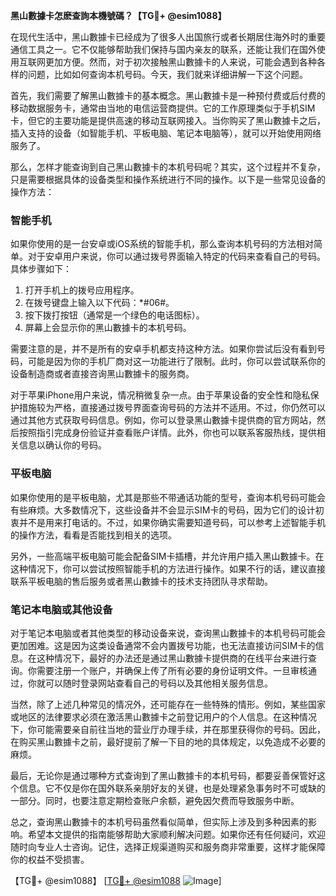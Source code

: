 **黑山數據卡怎麽查詢本機號碼？【TG💪+ @esim1088】**

在现代生活中，黑山數據卡已经成为了很多人出国旅行或者长期居住海外时的重要通信工具之一。它不仅能够帮助我们保持与国内亲友的联系，还能让我们在国外使用互联网更加方便。然而，对于初次接触黑山數據卡的人来说，可能会遇到各种各样的问题，比如如何查询本机号码。今天，我们就来详细讲解一下这个问题。

首先，我们需要了解黑山數據卡的基本概念。黑山數據卡是一种预付费或后付费的移动数据服务卡，通常由当地的电信运营商提供。它的工作原理类似于手机SIM卡，但它的主要功能是提供高速的移动互联网接入。当你购买了黑山數據卡之后，插入支持的设备（如智能手机、平板电脑、笔记本电脑等），就可以开始使用网络服务了。

那么，怎样才能查询到自己黑山數據卡的本机号码呢？其实，这个过程并不复杂，只是需要根据具体的设备类型和操作系统进行不同的操作。以下是一些常见设备的操作方法：

### 智能手机

如果你使用的是一台安卓或iOS系统的智能手机，那么查询本机号码的方法相对简单。对于安卓用户来说，你可以通过拨号界面输入特定的代码来查看自己的号码。具体步骤如下：

1. 打开手机上的拨号应用程序。
2. 在拨号键盘上输入以下代码：\*#06#。
3. 按下拨打按钮（通常是一个绿色的电话图标）。
4. 屏幕上会显示你的黑山數據卡的本机号码。

需要注意的是，并不是所有的安卓手机都支持这种方法。如果你尝试后没有看到号码，可能是因为你的手机厂商对这一功能进行了限制。此时，你可以尝试联系你的设备制造商或者直接咨询黑山數據卡的服务商。

对于苹果iPhone用户来说，情况稍微复杂一点。由于苹果设备的安全性和隐私保护措施较为严格，直接通过拨号界面查询号码的方法并不适用。不过，你仍然可以通过其他方式获取号码信息。例如，你可以登录黑山數據卡提供商的官方网站，然后按照指引完成身份验证并查看账户详情。此外，你也可以联系客服热线，提供相关信息以确认你的号码。

### 平板电脑

如果你使用的是平板电脑，尤其是那些不带通话功能的型号，查询本机号码可能会有些麻烦。大多数情况下，这些设备并不会显示SIM卡的号码，因为它们的设计初衷并不是用来打电话的。不过，如果你确实需要知道号码，可以参考上述智能手机的操作方法，看看是否能找到相关的选项。

另外，一些高端平板电脑可能会配备SIM卡插槽，并允许用户插入黑山數據卡。在这种情况下，你可以尝试按照智能手机的方法进行操作。如果不行的话，建议直接联系平板电脑的售后服务或者黑山數據卡的技术支持团队寻求帮助。

### 笔记本电脑或其他设备

对于笔记本电脑或者其他类型的移动设备来说，查询黑山數據卡的本机号码可能会更加困难。这是因为这类设备通常不会内置拨号功能，也无法直接访问SIM卡的信息。在这种情况下，最好的办法还是通过黑山數據卡提供商的在线平台来进行查询。你需要注册一个账户，并确保上传了所有必要的身份证明文件。一旦审核通过，你就可以随时登录网站查看自己的号码以及其他相关服务信息。

当然，除了上述几种常见的情况外，还可能存在一些特殊的情形。例如，某些国家或地区的法律要求必须在激活黑山數據卡之前登记用户的个人信息。在这种情况下，你可能需要亲自前往当地的营业厅办理手续，并在那里获得你的号码。因此，在购买黑山數據卡之前，最好提前了解一下目的地的具体规定，以免造成不必要的麻烦。

最后，无论你是通过哪种方式查询到了黑山數據卡的本机号码，都要妥善保管好这个信息。它不仅是你在国外联系亲朋好友的关键，也是处理紧急事务时不可或缺的一部分。同时，也要注意定期检查账户余额，避免因欠费而导致服务中断。

总之，查询黑山數據卡的本机号码虽然看似简单，但实际上涉及到多种因素的影响。希望本文提供的指南能够帮助大家顺利解决问题。如果你还有任何疑问，欢迎随时向专业人士咨询。记住，选择正规渠道购买和服务商非常重要，这样才能保障你的权益不受损害。

【TG💪+ @esim1088】 [[TG💪+ @esim1088](https://t.me/s/esim1088) ![Image](https://i.postimg.cc/4NQfJmqS/Snipaste-2025-05-13-00-14-12.png)]